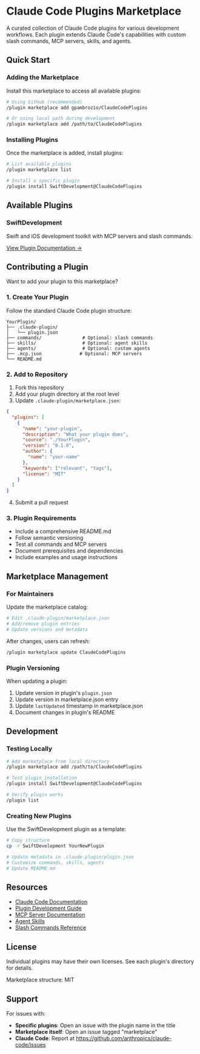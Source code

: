 # Claude Code Plugins Marketplace

A curated collection of Claude Code plugins for various development workflows. Each plugin extends Claude Code's capabilities with custom slash commands, MCP servers, skills, and agents.

## Quick Start

### Adding the Marketplace

Install this marketplace to access all available plugins:

```bash
# Using GitHub (recommended)
/plugin marketplace add gpambrozio/ClaudeCodePlugins

# Or using local path during development
/plugin marketplace add /path/to/ClaudeCodePlugins
```

### Installing Plugins

Once the marketplace is added, install plugins:

```bash
# List available plugins
/plugin marketplace list

# Install a specific plugin
/plugin install SwiftDevelopment@ClaudeCodePlugins
```

## Available Plugins

### SwiftDevelopment

Swift and iOS development toolkit with MCP servers and slash commands.

[View Plugin Documentation →](./SwiftDevelopment/README.md)

## Contributing a Plugin

Want to add your plugin to this marketplace?

### 1. Create Your Plugin

Follow the standard Claude Code plugin structure:

```
YourPlugin/
├── .claude-plugin/
│   └── plugin.json
├── commands/               # Optional: slash commands
├── skills/                 # Optional: agent skills
├── agents/                 # Optional: custom agents
├── .mcp.json              # Optional: MCP servers
└── README.md
```

### 2. Add to Repository

1. Fork this repository
2. Add your plugin directory at the root level
3. Update `.claude-plugin/marketplace.json`:

```json
{
  "plugins": [
    {
      "name": "your-plugin",
      "description": "What your plugin does",
      "source": "./YourPlugin",
      "version": "0.1.0",
      "author": {
        "name": "your-name"
      },
      "keywords": ["relevant", "tags"],
      "license": "MIT"
    }
  ]
}
```

4. Submit a pull request

### 3. Plugin Requirements

- Include a comprehensive README.md
- Follow semantic versioning
- Test all commands and MCP servers
- Document prerequisites and dependencies
- Include examples and usage instructions

## Marketplace Management

### For Maintainers

Update the marketplace catalog:

```bash
# Edit .claude-plugin/marketplace.json
# Add/remove plugin entries
# Update versions and metadata
```

After changes, users can refresh:

```bash
/plugin marketplace update ClaudeCodePlugins
```

### Plugin Versioning

When updating a plugin:

1. Update version in plugin's `plugin.json`
2. Update version in marketplace.json entry
3. Update `lastUpdated` timestamp in marketplace.json
4. Document changes in plugin's README

## Development

### Testing Locally

```bash
# Add marketplace from local directory
/plugin marketplace add /path/to/ClaudeCodePlugins

# Test plugin installation
/plugin install SwiftDevelopment@ClaudeCodePlugins

# Verify plugin works
/plugin list
```

### Creating New Plugins

Use the SwiftDevelopment plugin as a template:

```bash
# Copy structure
cp -r SwiftDevelopment YourNewPlugin

# Update metadata in .claude-plugin/plugin.json
# Customize commands, skills, agents
# Update README.md
```

## Resources

- [Claude Code Documentation](https://docs.claude.com/en/docs/claude-code)
- [Plugin Development Guide](https://docs.claude.com/en/docs/claude-code/plugins)
- [MCP Server Documentation](https://docs.claude.com/en/docs/claude-code/mcp)
- [Agent Skills](https://docs.claude.com/en/docs/claude-code/skills)
- [Slash Commands Reference](https://docs.claude.com/en/docs/claude-code/slash-commands)

## License

Individual plugins may have their own licenses. See each plugin's directory for details.

Marketplace structure: MIT

## Support

For issues with:
- **Specific plugins**: Open an issue with the plugin name in the title
- **Marketplace itself**: Open an issue tagged "marketplace"
- **Claude Code**: Report at https://github.com/anthropics/claude-code/issues
